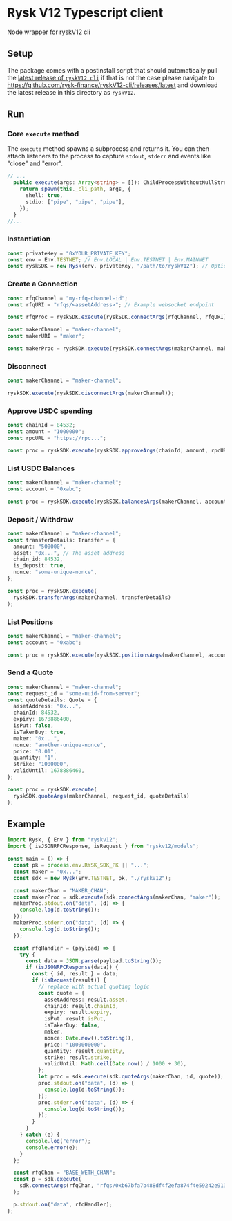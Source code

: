 # Rysk V12 Typescript client

Node wrapper for ryskV12 cli

## Setup

The package comes with a postinstall script that should automatically pull the [latest release of `ryskV12 cli`](https://github.com/rysk-finance/ryskV12-cli/releases/latest) if that is not the case please
navigate to https://github.com/rysk-finance/ryskV12-cli/releases/latest and download the latest release in this directory as `ryskV12`.

## Run

### Core `execute` method

The `execute` method spawns a subprocess and returns it.
You can then attach listeners to the process to capture `stdout`, `stderr` and events like "close" and "error".

```ts
// ...
  public execute(args: Array<string> = []): ChildProcessWithoutNullStreams {
    return spawn(this._cli_path, args, {
      shell: true,
      stdio: ["pipe", "pipe", "pipe"],
    });
  }
//...
```

### Instantiation

```ts
const privateKey = "0xYOUR_PRIVATE_KEY";
const env = Env.TESTNET; // Env.LOCAL | Env.TESTNET | Env.MAINNET
const ryskSDK = new Rysk(env, privateKey, "/path/to/ryskV12"); // Optional CLI path
```

### Create a Connection

```ts
const rfqChannel = "my-rfq-channel-id";
const rfqURI = "rfqs/<assetAddress>"; // Example websocket endpoint

const rfqProc = ryskSDK.execute(ryskSDK.connectArgs(rfqChannel, rfqURI));

const makerChannel = "maker-channel";
const makerURI = "maker";

const makerProc = ryskSDK.execute(ryskSDK.connectArgs(makerChannel, makerURI));
```

### Disconnect

```ts
const makerChannel = "maker-channel";

ryskSDK.execute(ryskSDK.disconnectArgs(makerChannel));
```

### Approve USDC spending

```ts
const chainId = 84532;
const amount = "1000000";
const rpcURL = "https://rpc...";

const proc = ryskSDK.execute(ryskSDK.approveArgs(chainId, amount, rpcURL));
```

### List USDC Balances

```ts
const makerChannel = "maker-channel";
const account = "0xabc";

const proc = ryskSDK.execute(ryskSDK.balancesArgs(makerChannel, account));
```

### Deposit / Withdraw

```ts
const makerChannel = "maker-channel";
const transferDetails: Transfer = {
  amount: "500000",
  asset: "0x...", // The asset address
  chain_id: 84532,
  is_deposit: true,
  nonce: "some-unique-nonce",
};

const proc = ryskSDK.execute(
  ryskSDK.transferArgs(makerChannel, transferDetails)
);
```

### List Positions

```ts
const makerChannel = "maker-channel";
const account = "0xabc";

const proc = ryskSDK.execute(ryskSDK.positionsArgs(makerChannel, account));
```

### Send a Quote

```ts
const makerChannel = "maker-channel";
const request_id = "some-uuid-from-server";
const quoteDetails: Quote = {
  assetAddress: "0x...",
  chainId: 84532,
  expiry: 1678886400,
  isPut: false,
  isTakerBuy: true,
  maker: "0x...",
  nonce: "another-unique-nonce",
  price: "0.01",
  quantity: "1",
  strike: "1000000",
  validUntil: 1678886460,
};

const proc = ryskSDK.execute(
  ryskSDK.quoteArgs(makerChannel, request_id, quoteDetails)
);
```


## Example 

```ts
import Rysk, { Env } from "ryskv12";
import { isJSONRPCResponse, isRequest } from "ryskv12/models";

const main = () => {
  const pk = process.env.RYSK_SDK_PK || "...";
  const maker = "0x...";
  const sdk = new Rysk(Env.TESTNET, pk, "./ryskV12");

  const makerChan = "MAKER_CHAN";
  const makerProc = sdk.execute(sdk.connectArgs(makerChan, "maker"));
  makerProc.stdout.on("data", (d) => {
    console.log(d.toString());
  });
  makerProc.stderr.on("data", (d) => {
    console.log(d.toString());
  });

  const rfqHandler = (payload) => {
    try {
      const data = JSON.parse(payload.toString());
      if (isJSONRPCResponse(data)) {
        const { id, result } = data;
        if (isRequest(result)) {
          // replace with actual quoting logic
          const quote = {
            assetAddress: result.asset,
            chainId: result.chainId,
            expiry: result.expiry,
            isPut: result.isPut,
            isTakerBuy: false,
            maker,
            nonce: Date.now().toString(),
            price: "1000000000",
            quantity: result.quantity,
            strike: result.strike,
            validUntil: Math.ceil(Date.now() / 1000 + 30),
          };
          let proc = sdk.execute(sdk.quoteArgs(makerChan, id, quote));
          proc.stdout.on("data", (d) => {
            console.log(d.toString());
          });
          proc.stderr.on("data", (d) => {
            console.log(d.toString());
          });
        }
      }
    } catch (e) {
      console.log("error");
      console.error(e);
    }
  };

  const rfqChan = "BASE_WETH_CHAN";
  const p = sdk.execute(
    sdk.connectArgs(rfqChan, "rfqs/0xb67bfa7b488df4f2efa874f4e59242e9130ae61f")
  );

  p.stdout.on("data", rfqHandler);
};
```
